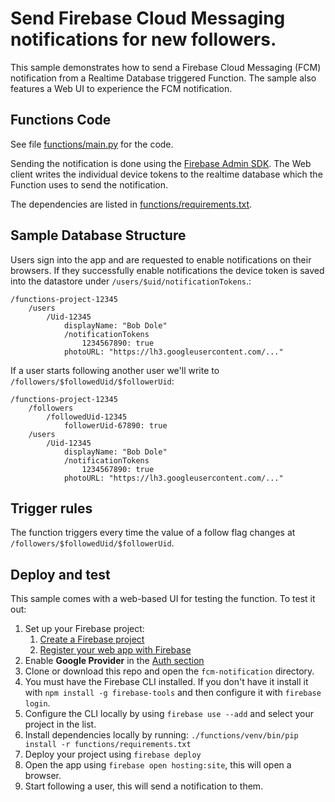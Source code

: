 # Send Firebase Cloud Messaging notifications for new followers.

This sample demonstrates how to send a Firebase Cloud Messaging (FCM) notification from a Realtime Database triggered Function. The sample also features a Web UI to experience the FCM notification.


## Functions Code

See file [functions/main.py](functions/main.py) for the code.

Sending the notification is done using the [Firebase Admin SDK](https://firebase.google.com/docs/admin/setup). The Web client writes the individual device tokens to the realtime database which the Function uses to send the notification.

The dependencies are listed in [functions/requirements.txt](functions/requirements.txt).


## Sample Database Structure

Users sign into the app and are requested to enable notifications on their browsers. If they successfully enable notifications the device token is saved into the datastore under `/users/$uid/notificationTokens`.:

```
/functions-project-12345
    /users
        /Uid-12345
            displayName: "Bob Dole"
            /notificationTokens
                1234567890: true
            photoURL: "https://lh3.googleusercontent.com/..."

```

If a user starts following another user we'll write to `/followers/$followedUid/$followerUid`:

```
/functions-project-12345
    /followers
        /followedUid-12345
            followerUid-67890: true
    /users
        /Uid-12345
            displayName: "Bob Dole"
            /notificationTokens
                1234567890: true
            photoURL: "https://lh3.googleusercontent.com/..."

```


## Trigger rules

The function triggers every time the value of a follow flag changes at `/followers/$followedUid/$followerUid`.


## Deploy and test

This sample comes with a web-based UI for testing the function. To test it out:

 1. Set up your Firebase project:
     1. [Create a Firebase project](https://firebase.google.com/docs/web/setup/#create-firebase-project)
     1. [Register your web app with Firebase](https://firebase.google.com/docs/web/setup/#register-app)
 1. Enable **Google Provider** in the [Auth section](https://console.firebase.google.com/project/_/authentication/providers)
 1. Clone or download this repo and open the `fcm-notification` directory.
 1. You must have the Firebase CLI installed. If you don't have it install it with `npm install -g firebase-tools` and then configure it with `firebase login`.
 1. Configure the CLI locally by using `firebase use --add` and select your project in the list.
 1. Install dependencies locally by running: `./functions/venv/bin/pip install -r functions/requirements.txt`
 1. Deploy your project using `firebase deploy`
 1. Open the app using `firebase open hosting:site`, this will open a browser.
 1. Start following a user, this will send a notification to them.
